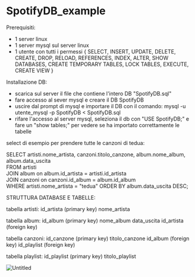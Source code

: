 # SpotifyDB_example


Prerequisiti:

- 1 server linux
- 1 server mysql sul server linux
- 1 utente con tutti i permessi
{
SELECT, INSERT, UPDATE, DELETE, 
CREATE, DROP, RELOAD, REFERENCES, 
INDEX, ALTER, SHOW DATABASES, 
CREATE TEMPORARY TABLES, 
LOCK TABLES, EXECUTE, CREATE VIEW
}


Installazione DB:

- scarica sul server il file che contiene l'intero DB "SpotifyDB.sql"
- fare accesso al sever mysql e creare il DB SpotifyDB
- uscire dal prompt di mysql e importare il DB con il comando: mysql -u utente_mysql -p SpotifyDB < SpotifyDB.sql
- rifare l'accesso al server mysql, seleziona il db con "USE SpotifyDB;" e fare un "show tables;" per vedere se ha importato correttamente le tabelle


select di esempio per prendere tutte le canzoni di tedua:

SELECT artisti.nome_artista, canzoni.titolo_canzone, album.nome_album, album.data_uscita  
FROM artisti  
JOIN album on album.id_artista = artisti.id_artista  
JOIN canzoni on canzoni.id_album = album.id_album  
WHERE artisti.nome_artista = "tedua" 
ORDER BY album.data_uscita DESC;



STRUTTURA DATABASE E TABELLE:

tabella artisti:
id_artista (primary key)
nome_artista

tabella album:
id_album (primary key)
nome_album
data_uscita
id_artista (foreign key)

tabella canzoni:
id_canzone (primary key)
titolo_canzone
id_album (foreign key)
id_playlist (foreign key)

tabella playlist:
id_playlist (primary key)
titolo_playlist


![Untitled](https://github.com/user-attachments/assets/c7028059-417a-4658-930b-de964112e96f)
